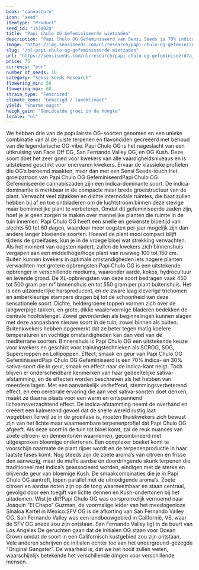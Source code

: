 ```yaml
---
book: "cannastore"
icon: "seed"
itemtype: "Product"
seed_id: "1530028"
title: "Papi Chulo OG Gefeminiseerde wietzaden"
description: "Papi Chulo OG Gefeminiseerd van Sensi Seeds is 70% indica/30% sativa en bloeit in 50 tot 60 dagen. Flinke opbrengsten en klassieke terpenenprofielen."
image: "https://img.sensiseeds.com/nl/research/papi-chulo-og-gefeminiseerd-image.png"
slug: "/nl-papi-chulo-og-gefeminiseerde-wietzaden"
url: "https://sensiseeds.com/nl/research/papi-chulo-og-gefeminiseerd?a_aid=cannastore"
price: 75
currency: "eur"
number_of_seeds: 10
category: "Sensi Seeds Research"
flowering_min: 50
flowering_max: 60
strain_type: "Feminized"
climate_zone: "Gematigd / landklimaat"
yield: "Enorme oogst"
heigh_gain: "Gemiddelde groei in de hoogte"
locale: "nl"
---
```

We hebben drie van de populairste OG-soorten genomen en een unieke combinatie van al de juiste terpenen en flavonoïden gecreëerd met behoud van die legendarische OG-vibe. Papi Chulo OG is het nageslacht van een uitkruising van Face Off OG, San Fernando Valley OG, en OG Kush. Deze soort doet het zeer goed voor kwekers van alle vaardigheidsniveaus en is uitstekend geschikt voor onervaren kwekers. Ervaar de klassieke profielen die OG’s beroemd maakten, maar dan met een Sensi Seeds-touch.Het groeipatroon van Papi Chulo OG GefeminiseerdPapi Chulo OG Gefeminiseerde cannabiszaden zijn een indica-dominante soort. De indica-dominantie is merkbaar in de compacte maar brede groeistructuur van de plant. Verwacht veel zijtakken en dichte internodale ruimtes, die baat zullen hebben bij af en toe ontbladeren om de luchtstroom binnen deze stevige maar beminnelijke plant te verbeteren. Omdat dit gefeminiseerde zaden zijn, hoef je je geen zorgen te maken over mannelijke planten die ruimte in de tuin innemen. Papi Chulo OG heeft een snelle en gewenste bloeitijd van slechts 50 tot 60 dagen, waardoor meer oogsten per jaar mogelijk zijn dan andere langer bloeiende soorten. Hoewel de plant mooi compact blijft tijdens de groeifases, kun je in de vroege bloei wat strekking verwachten. Als het moment van oogsten nadert, zullen de kwekers zich binnenshuis vergapen aan een middelhoge/hoge plant van ruwweg 100 tot 150 cm. Buiten kunnen kwekers in optimale omstandigheden iets hogere planten verwachten met grotere opbrengsten.Papi Chulo OG is een uitstekende opbrenger in verschillende mediums, waaronder aarde, kokos, hydrocultuur en levende grond. De XL-opbrengsten van deze soort bedragen vaak 450 tot 500 gram per m² binnenshuis en tot 550 gram per plant buitenshuis. Het is een uitzonderlijke harsproducent, en de zware laag kleverige trichomen en amberkleurige stampers dragen bij tot de schoonheid van deze sensationele soort. Dichte, heldergroene toppen vormen zich over de langwerpige takken, en grote, dikke waaiervormige bladeren bedekken de centrale hoofdstengel. Zowel gevorderden als beginnelingen kunnen slagen met deze aanpasbare nieuwe soort in de tuin, zowel binnen als buiten. Buitenkwekers hebben opgemerkt dat ze beter tegen matig koelere temperaturen en vochtige omstandigheden kan dan veel van de mediterrane soorten. Binnenshuis is Papi Chulo OG een uitstekende keuze voor kwekers en geschikt voor trainingstechnieken als SCROG, SOG, Supercroppen en Lollipoppen. Effect, smaak en geur van Papi Chulo OG GefeminiseerdPapi Chulo OG Gefeminiseerd is een 70% indica- en 30% sativa-soort die in geur, smaak en effect naar de indica-kant neigt. Toch blijven er onderscheidbare kenmerken van haar gedeeltelijke sativa-afstamming, en de effecten worden beschreven als het hebben van meerdere lagen. Met een aanvankelijk verheffend, stemmingsverbeterend effect, en een cerebrale ervaring die aan veel sativa-soorten doet denken, maakt ze daarna plaats voor een warm en ontspannend lichaamsverzachtend effect. De indica-afstamming neemt de overhand en creëert een kalmerend gevoel dat de snelle wereld rustig laat wegebben.Terwijl ze in de groeifase is, moeten thuiskwekers zich bewust zijn van het lichte maar waarneembare terpenenprofiel dat Papi Chulo OG afgeeft. Als deze soort in de tuin tot bloei komt, zal de reuk nuances van zoete citroen- en dennentonen waarnemen, gecombineerd met uitgesproken bloemige ondertonen. Een complexer boeket komt te voorschijn naarmate de plant rijper wordt en de terpenenproductie in haar laatste fases komt. Nog steeds zijn de zoete aroma’s van citroen en frisse den aanwezig, maar de muffe aardse en doordringende skunk terpenen die traditioneel met indica’s geassocieerd worden, eindigen met de sterke en blijvende geur van bloemige Kush. De smaakcombinaties die je in Papi Chulo OG aantreft, lopen parallel met de uitnodigende aroma’s. Zoete citroen en aardse noten zijn op de tong waarneembaar en staan centraal, gevolgd door een toegift van lichte dennen en Kush-ondertonen bij het uitademen. Wist je dit?Papi Chulo OG was oorspronkelijk vernoemd naar Joaquin “El Chapo” Guzman, de voormalige leider van het meedogenloze Sinaloa Kartel in Mexico.SFV OG is de afkorting van San Fernando Valley OG. San Fernando Valley was een landbouwgebied in Californië, VS, waar de SFV OG snede zou zijn ontstaan. San Fernando Valley ligt in de buurt van Los Angeles.De geruchten gaan dat de initialen OG staan voor Ocean Grown omdat de soort in een Californisch kustgebied zou zijn ontstaan. Vele anderen schrijven de initialen echter toe aan het underground-gezegde “Original Gangster”. De waarheid is, dat we het nooit zullen weten, waarschijnlijk betekende het verschillende dingen voor verschillende mensen.
